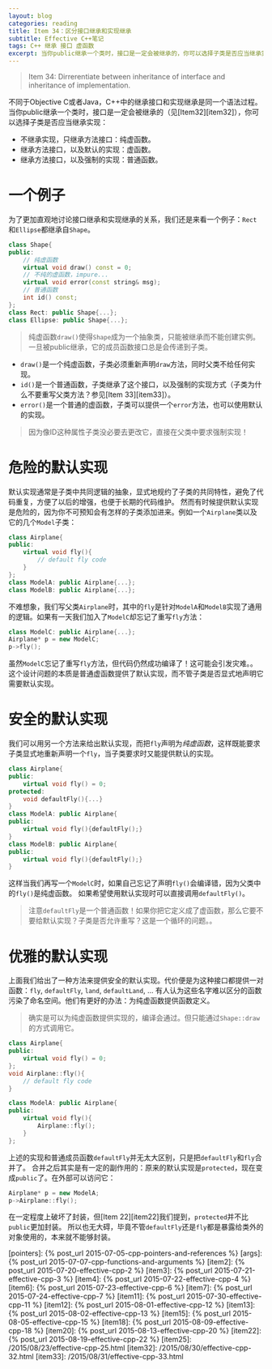 ```yaml
---
layout: blog
categories: reading
title: Item 34：区分接口继承和实现继承
subtitle: Effective C++笔记
tags: C++ 继承 接口 虚函数
excerpt: 当你public继承一个类时，接口是一定会被继承的，你可以选择子类是否应当继承实现。不继承实现，只继承方法接口：纯虚函数。继承方法接口，以及默认的实现：虚函数。继承方法接口，以及强制的实现：普通函数。
---
```


> Item 34: Dirrerentiate between inheritance of interface and inheritance of implementation.

不同于Objective C或者Java，C++中的继承接口和实现继承是同一个语法过程。
当你public继承一个类时，接口是一定会被继承的（见[Item32][item32]），你可以选择子类是否应当继承实现：

* 不继承实现，只继承方法接口：纯虚函数。
* 继承方法接口，以及默认的实现：虚函数。
* 继承方法接口，以及强制的实现：普通函数。

<!--more-->

# 一个例子

为了更加直观地讨论接口继承和实现继承的关系，我们还是来看一个例子：`Rect`和`Ellipse`都继承自`Shape`。

```cpp
class Shape{
public:
    // 纯虚函数
    virtual void draw() const = 0;
    // 不纯的虚函数，impure...
    virtual void error(const string& msg);
    // 普通函数
    int id() const;
};
class Rect: public Shape{...};
class Ellipse: public Shape{...};
```

> 纯虚函数`draw()`使得`Shape`成为一个抽象类，只能被继承而不能创建实例。一旦被public继承，它的成员函数接口总是会传递到子类。

* `draw()`是一个纯虚函数，子类必须重新声明`draw`方法，同时父类不给任何实现。
* `id()`是一个普通函数，子类继承了这个接口，以及强制的实现方式（子类为什么不要重写父类方法？参见[Item 33][item33]）。
* `error()`是一个普通的虚函数，子类可以提供一个`error`方法，也可以使用默认的实现。

> 因为像ID这种属性子类没必要去更改它，直接在父类中要求强制实现！

# 危险的默认实现

默认实现通常是子类中共同逻辑的抽象，显式地规约了子类的共同特性，避免了代码重复，方便了以后的增强，也便于长期的代码维护。
然而有时候提供默认实现是危险的，因为你不可预知会有怎样的子类添加进来。例如一个`Airplane`类以及它的几个`Model`子类：

```cpp
class Airplane{
public:
    virtual void fly(){
        // default fly code
    }
};
class ModelA: public Airplane{...};
class ModelB: public Airplane{...};
```

不难想象，我们写父类`Airplane`时，其中的`fly`是针对`ModelA`和`ModelB`实现了通用的逻辑。如果有一天我们加入了`ModelC`却忘记了重写`fly`方法：

```cpp
class ModelC: public Airplane{...};
Airplane* p = new ModelC;
p->fly();
```

虽然`ModelC`忘记了重写`fly`方法，但代码仍然成功编译了！这可能会引发灾难。。这个设计问题的本质是普通虚函数提供了默认实现，而不管子类是否显式地声明它需要默认实现。

# 安全的默认实现

我们可以用另一个方法来给出默认实现，而把`fly`声明为*纯虚函数*，这样既能要求子类显式地重新声明一个`fly`，当子类要求时又能提供默认的实现。

```cpp
class Airplane{
public:
    virtual void fly() = 0;
protected:
    void defaultFly(){...}
}
class ModelA: public Airplane{
public:
    virtual void fly(){defaultFly();}
}
class ModelB: public Airplane{
public:
    virtual void fly(){defaultFly();}
}
```

这样当我们再写一个`ModelC`时，如果自己忘记了声明`fly()`会编译错，因为父类中的`fly()`是纯虚函数。
如果希望使用默认实现时可以直接调用`defaultFly()`。

> 注意`defaultFly`是一个普通函数！如果你把它定义成了虚函数，那么它要不要给默认实现？子类是否允许重写？这是一个循环的问题。。

# 优雅的默认实现

上面我们给出了一种方法来提供安全的默认实现。代价便是为这种接口都提供一对函数：`fly`, `defaultFly`, `land`, `defaultLand`, ...
有人认为这些名字难以区分的函数污染了命名空间。他们有更好的办法：为纯虚函数提供函数定义。

> 确实是可以为纯虚函数提供实现的，编译会通过。但只能通过`Shape::draw`的方式调用它。

```cpp
class Airplane{
public:
    virtual void fly() = 0;
};
void Airplane::fly(){
    // default fly code
}

class ModelA: public Airplane{
public:
    virtual void fly(){
        Airplane::fly();
    }
};
```

上述的实现和普通成员函数`defaultFly`并无太大区别，只是把`defaultFly`和`fly`合并了。
合并之后其实是有一定的副作用的：原来的默认实现是`protected`，现在变成`public`了。在外部可以访问它：

```cpp
Airplane* p = new ModelA;
p->Airplane::fly();
```

在一定程度上破坏了封装，但[Item 22][item22]我们提到，`protected`并不比`public`更加封装。
所以也无大碍，毕竟不管`defaultFly`还是`fly`都是暴露给类外的对象使用的，本来就不能够封装。

[pointers]: {% post_url 2015-07-05-cpp-pointers-and-references %}
[args]: {% post_url 2015-07-07-cpp-functions-and-arguments %}
[item2]: {% post_url 2015-07-20-effective-cpp-2 %}
[item3]: {% post_url 2015-07-21-effective-cpp-3 %}
[item4]: {% post_url 2015-07-22-effective-cpp-4 %}
[item6]: {% post_url 2015-07-23-effective-cpp-6 %}
[item7]: {% post_url 2015-07-24-effective-cpp-7 %}
[item11]: {% post_url 2015-07-30-effective-cpp-11 %}
[item12]: {% post_url 2015-08-01-effective-cpp-12 %}
[item13]: {% post_url 2015-08-02-effective-cpp-13 %}
[item15]: {% post_url 2015-08-05-effective-cpp-15 %}
[item18]: {% post_url 2015-08-09-effective-cpp-18 %}
[item20]: {% post_url 2015-08-13-effective-cpp-20 %}
[item22]: {% post_url 2015-08-19-effective-cpp-22 %}
[item25]: /2015/08/23/effective-cpp-25.html
[item32]: /2015/08/30/effective-cpp-32.html
[item33]: /2015/08/31/effective-cpp-33.html

